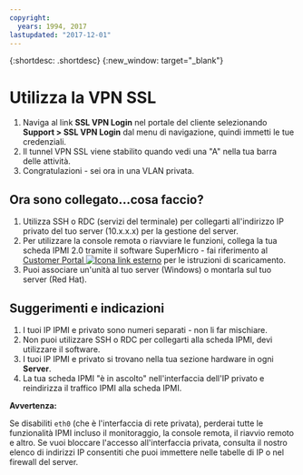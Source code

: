 ```yaml
---
copyright:
  years: 1994, 2017
lastupdated: "2017-12-01"
---
```


{:shortdesc: .shortdesc}
{:new_window: target="_blank"}

# Utilizza la VPN SSL

1. Naviga al link **SSL VPN Login** nel portale del cliente selezionando **Support > SSL VPN Login** dal menu di navigazione, quindi immetti le tue credenziali.
2. Il tunnel VPN SSL viene stabilito quando vedi una "A" nella tua barra delle attività.
3. Congratulazioni - sei ora in una VLAN privata.

## Ora sono collegato...cosa faccio?

1. Utilizza SSH o RDC (servizi del terminale) per collegarti all'indirizzo IP privato del tuo server (10.x.x.x) per la gestione del server.
2. Per utilizzare la console remota o riavviare le funzioni, collega la tua scheda IPMI 2.0 tramite il software SuperMicro - fai riferimento al [Customer Portal ![Icona link esterno](../../icons/launch-glyph.svg "Icona link esterno")](https://control.softlayer.com/) per le istruzioni di scaricamento.
3. Puoi associare un'unità al tuo server (Windows) o montarla sul tuo server (Red Hat).

## Suggerimenti e indicazioni 

1. I tuoi IP IPMI e privato sono numeri separati - non li far mischiare.
2. Non puoi utilizzare SSH o RDC per collegarti alla scheda IPMI, devi utilizzare il software.
3. I tuoi IP IPMI e privato si trovano nella tua sezione hardware in ogni **Server**.
4. La tua scheda IPMI "è in ascolto" nell'interfaccia dell'IP privato e reindirizza il traffico IPMI alla scheda IPMI.

**Avvertenza:**

Se disabiliti `eth0` (che è l'interfaccia di rete privata), perderai tutte le funzionalità IPMI incluso il monitoraggio, la console remota, il riavvio remoto e altro. Se vuoi bloccare l'accesso all'interfaccia privata, consulta il nostro elenco di indirizzi IP consentiti che puoi immettere nelle tabelle di IP o nel firewall del server.
